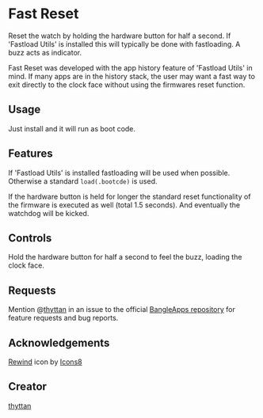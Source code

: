 # Fast Reset

Reset the watch by holding the hardware button for half a second. If 'Fastload Utils' is installed this will typically be done with fastloading. A buzz acts as indicator.

Fast Reset was developed with the app history feature of 'Fastload Utils' in mind. If many apps are in the history stack, the user may want a fast way to exit directly to the clock face without using the firmwares reset function.

## Usage

Just install and it will run as boot code.

## Features

If 'Fastload Utils' is installed fastloading will be used when possible. Otherwise a standard `load(.bootcde)` is used.

If the hardware button is held for longer the standard reset functionality of the firmware is executed as well (total 1.5 seconds). And eventually the watchdog will be kicked.

## Controls

Hold the hardware button for half a second to feel the buzz, loading the clock face.

## Requests

Mention @[thyttan](https://github.com/thyttan) in an issue to the official [BangleApps repository](https://github.com/espruino/BangleApps/issues) for feature requests and bug reports.

## Acknowledgements

<a target="_blank" href="https://icons8.com/icon/15165/rewind">Rewind</a> icon by <a target="_blank" href="https://icons8.com">Icons8</a>

## Creator

[thyttan](https://github.com/thyttan)

